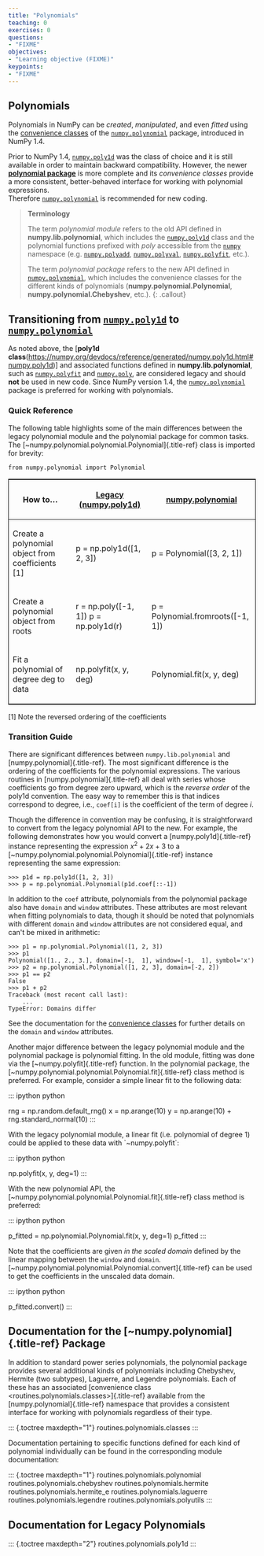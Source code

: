 ```yaml
---
title: "Polynomials"
teaching: 0
exercises: 0
questions:
- "FIXME"
objectives:
- "Learning objective (FIXME)"
keypoints:
- "FIXME"
---
```


## Polynomials

Polynomials in NumPy can be *created*, *manipulated*, and even *fitted*
using the
[convenience classes](https://numpy.org/devdocs/reference/routines.polynomials.classes.html) of the [`numpy.polynomial`](https://numpy.org/devdocs/reference/routines.polynomials.package.html#module-numpy.polynomial) package, introduced in
NumPy 1.4.

Prior to NumPy 1.4, [`numpy.poly1d`](https://numpy.org/devdocs/reference/generated/numpy.poly1d.html#numpy.poly1d) was the class of choice and it is still available in order to maintain backward compatibility. However, the newer [**polynomial package**](https://numpy.org/devdocs/reference/routines.polynomials.package.html#module-numpy.polynomial) is more complete and its *convenience classes* provide a more consistent, better-behaved interface for working with polynomial expressions.\
Therefore [`numpy.polynomial`](https://numpy.org/devdocs/reference/routines.polynomials.package.html#module-numpy.polynomial) is recommended for new coding.



> **Terminology**
> 
> The term *polynomial module* refers to the old API defined in
> **numpy.lib.polynomial**, which includes the
> [`numpy.poly1d`](https://numpy.org/devdocs/reference/generated/numpy.poly1d.html#numpy.poly1d) 
> class and the polynomial functions prefixed with *poly* accessible from the 
> [`numpy`](https://numpy.org/devdocs/reference/index.html#module-numpy)
> namespace (e.g. 
> [`numpy.polyadd`](https://numpy.org/devdocs/reference/generated/numpy.polyadd.html#numpy.polyadd),
> [`numpy.polyval`](https://numpy.org/devdocs/reference/generated/numpy.polyval.html#numpy.polyval), 
> [`numpy.polyfit`](https://numpy.org/devdocs/reference/generated/numpy.polyfit.html#numpy.polyfit), etc.).
> 
> The term *polynomial package* refers to the new API defined in
> [`numpy.polynomial`](https://numpy.org/devdocs/reference/routines.polynomials.package.html#module-numpy.polynomial), which includes the convenience classes
> for the different kinds of polynomials
> (**numpy.polynomial.Polynomial**,
> **numpy.polynomial.Chebyshev**, etc.).
{: .callout}

## Transitioning from [`numpy.poly1d`](https://numpy.org/devdocs/reference/generated/numpy.poly1d.html#numpy.poly1d) to [`numpy.polynomial`](https://numpy.org/devdocs/reference/routines.polynomials.package.html#module-numpy.polynomial)

As noted above, the [**poly1d class**(https://numpy.org/devdocs/reference/generated/numpy.poly1d.html#numpy.poly1d)] and associated functions defined in
**numpy.lib.polynomial**, such as [`numpy.polyfit`](https://numpy.org/devdocs/reference/generated/numpy.polyfit.html#numpy.polyfit) and
[`numpy.poly`](https://numpy.org/devdocs/reference/generated/numpy.poly.html#numpy.poly), are considered legacy and should **not** be
used in new code. Since NumPy version 1.4, the
[`numpy.polynomial`](https://numpy.org/devdocs/reference/routines.polynomials.package.html#module-numpy.polynomial) package is preferred for working with
polynomials.

### Quick Reference

The following table highlights some of the main differences between the
legacy polynomial module and the polynomial package for common tasks.
The [\~numpy.polynomial.polynomial.Polynomial]{.title-ref} class is
imported for brevity:

    from numpy.polynomial import Polynomial

<table class="colwidths-auto table" style="border:1px solid black">
<thead>
<tr class="row-odd">
<th class="head"><p>How to…</p></th>
<th class="head"><p><a href="https://numpy.org/devdocs/reference/generated/numpy.poly1d.html#numpy.poly1d">Legacy (numpy.poly1d)</a></p></th>
<th class="head"><p><a href="https://numpy.org/devdocs/reference/routines.polynomials.package.html#module-numpy.polynomial">numpy.polynomial</a></p></th>
</tr>
</thead>
<tbody>
<tr class="row-even">
<td><p>Create a polynomial object from coefficients [1]</p></td>
<td><p>p = np.poly1d([1, 2, 3])</p></td>
<td><p>p = Polynomial([3, 2, 1])</p></td>
</tr>
<tr class="row-odd">
<td><p>Create a polynomial object from roots</p></td>
<td><p>r = np.poly([-1, 1]) p = np.poly1d(r)</p></td>
<td><p>p = Polynomial.fromroots([-1, 1])</p></td>
</tr>
<tr class="row-even">
<td><p>Fit a polynomial of degree deg to data</p></td>
<td><p>np.polyfit(x, y, deg)</p></td>
<td><p>Polynomial.fit(x, y, deg)</p></td>
</tr>
</tbody>
</table>

\[1\] Note the reversed ordering of the coefficients

### Transition Guide

There are significant differences between `numpy.lib.polynomial` and
[numpy.polynomial]{.title-ref}. The most significant difference is the
ordering of the coefficients for the polynomial expressions. The various
routines in [numpy.polynomial]{.title-ref} all deal with series whose
coefficients go from degree zero upward, which is the *reverse order* of
the poly1d convention. The easy way to remember this is that indices
correspond to degree, i.e., `coef[i]` is the coefficient of the term of
degree *i*.

Though the difference in convention may be confusing, it is
straightforward to convert from the legacy polynomial API to the new.
For example, the following demonstrates how you would convert a
[numpy.poly1d]{.title-ref} instance representing the expression
$x^{2} + 2x + 3$ to a
[\~numpy.polynomial.polynomial.Polynomial]{.title-ref} instance
representing the same expression:

    >>> p1d = np.poly1d([1, 2, 3])
    >>> p = np.polynomial.Polynomial(p1d.coef[::-1])

In addition to the `coef` attribute, polynomials from the polynomial
package also have `domain` and `window` attributes. These attributes are
most relevant when fitting polynomials to data, though it should be
noted that polynomials with different `domain` and `window` attributes
are not considered equal, and can\'t be mixed in arithmetic:

    >>> p1 = np.polynomial.Polynomial([1, 2, 3])
    >>> p1
    Polynomial([1., 2., 3.], domain=[-1,  1], window=[-1,  1], symbol='x')
    >>> p2 = np.polynomial.Polynomial([1, 2, 3], domain=[-2, 2])
    >>> p1 == p2
    False
    >>> p1 + p2
    Traceback (most recent call last):
        ...
    TypeError: Domains differ

See the documentation for the [convenience
classes](routines.polynomials.classes) for further details on the
`domain` and `window` attributes.

Another major difference between the legacy polynomial module and the
polynomial package is polynomial fitting. In the old module, fitting was
done via the [\~numpy.polyfit]{.title-ref} function. In the polynomial
package, the [\~numpy.polynomial.polynomial.Polynomial.fit]{.title-ref}
class method is preferred. For example, consider a simple linear fit to
the following data:

::: ipython
python

rng = np.random.default_rng() x = np.arange(10) y = np.arange(10) +
rng.standard_normal(10)
:::

With the legacy polynomial module, a linear fit (i.e. polynomial of
degree 1) could be applied to these data with \`\~numpy.polyfit\`:

::: ipython
python

np.polyfit(x, y, deg=1)
:::

With the new polynomial API, the
[\~numpy.polynomial.polynomial.Polynomial.fit]{.title-ref} class method
is preferred:

::: ipython
python

p_fitted = np.polynomial.Polynomial.fit(x, y, deg=1) p_fitted
:::

Note that the coefficients are given *in the scaled domain* defined by
the linear mapping between the `window` and `domain`.
[\~numpy.polynomial.polynomial.Polynomial.convert]{.title-ref} can be
used to get the coefficients in the unscaled data domain.

::: ipython
python

p_fitted.convert()
:::

## Documentation for the [\~numpy.polynomial]{.title-ref} Package

In addition to standard power series polynomials, the polynomial package
provides several additional kinds of polynomials including Chebyshev,
Hermite (two subtypes), Laguerre, and Legendre polynomials. Each of
these has an associated [convenience class
\<routines.polynomials.classes\>]{.title-ref} available from the
[numpy.polynomial]{.title-ref} namespace that provides a consistent
interface for working with polynomials regardless of their type.

::: {.toctree maxdepth="1"}
routines.polynomials.classes
:::

Documentation pertaining to specific functions defined for each kind of
polynomial individually can be found in the corresponding module
documentation:

::: {.toctree maxdepth="1"}
routines.polynomials.polynomial routines.polynomials.chebyshev
routines.polynomials.hermite routines.polynomials.hermite_e
routines.polynomials.laguerre routines.polynomials.legendre
routines.polynomials.polyutils
:::

## Documentation for Legacy Polynomials

::: {.toctree maxdepth="2"}
routines.polynomials.poly1d
:::

[^1]: Note the reversed ordering of the coefficients
